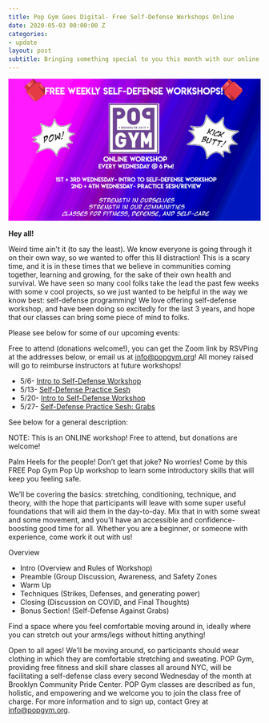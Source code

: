 ```yaml
---
title: Pop Gym Goes Digital- Free Self-Defense Workshops Online
date: 2020-05-03 00:00:00 Z
categories:
- update
layout: post
subtitle: Bringing something special to you this month with our online free self-defense workshops!
---
```


![Pop Gym Online](/assets/weeklyworkshopcopy.jpg)


**Hey all!**

Weird time ain't it (to say the least). We know everyone is going through it on their own way, so we wanted to offer this lil distraction! This is a scary time, and it is in these times that we believe in communities coming together, learning and growing, for the sake of their own health and survival. We have seen so many cool folks take the lead the past few weeks with some v cool projects, so we just wanted to be helpful in the way we know best: self-defense programming! We love offering self-defense workshop, and have been doing so excitedly for the last 3 years, and hope that our classes can bring some piece of mind to folks.

Please see below for some of our upcoming events:

Free to attend (donations welcome!), you can get the Zoom link by RSVPing at the addresses below, or email us at info@popgym.org! All money raised will go to reimburse instructors at future workshops!

* 5/6- [Intro to Self-Defense Workshop](https://withfriends.co/event/4573294/pop_gym_weekly_self_defense_workshop_intro_to_self_defense)
* 5/13- [Self-Defense Practice Sesh](https://withfriends.co/event/4573303/pop_gym_weekly_self_defense_workshop_practice_sesh)
* 5/20- [Intro to Self-Defense Workshop](https://withfriends.co/event/4573308/pop_gym_weekly_self_defense_workshop_intro_to_self_defense)
* 5/27- [Self-Defense Practice Sesh: Grabs](https://withfriends.co/event/4573313/pop_gym_weekly_self_defense_workshop_grabs)

 See below for a general description:
 
 NOTE: This is an ONLINE workshop! Free to attend, but donations are welcome!
 
Palm Heels for the people! Don’t get that joke? No worries! Come by this FREE Pop Gym Pop Up workshop to learn some introductory skills that will keep you feeling safe. 

We’ll be covering the basics: stretching, conditioning, technique, and theory, with the hope that participants will leave with some super useful foundations that will aid them in the day-to-day. Mix that in with some sweat and some movement, and you’ll have an accessible and confidence-boosting good time for all. Whether you are a beginner, or someone with experience, come work it out with us!

Overview
* Intro (Overview and Rules of Workshop)
* Preamble (Group Discussion, Awareness, and Safety Zones
* Warm Up
* Techniques (Strikes, Defenses, and generating power)
* Closing (Discussion on COVID, and Final Thoughts)
* Bonus Section! (Self-Defense Against Grabs)

Find a space where you feel comfortable moving around in, ideally where you can stretch out your arms/legs without hitting anything!

Open to all ages! We’ll be moving around, so participants should wear clothing in which they are comfortable stretching and sweating.
POP Gym, providing free fitness and skill share classes all around NYC, will be facilitating a self-defense class every second Wednesday of the month at Brooklyn Community Pride Center. POP Gym classes are described as fun, holistic, and empowering and we welcome you to join the class free of charge. For more information and to sign up, contact Grey at info@popgym.org.
       

